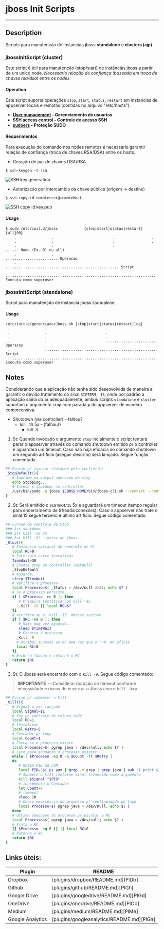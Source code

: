 
# jboss Init Scripts
---
## Description

Scripts para manutenção de instancias jboss **standalone** e **clusters (ajp)**.

### jbossInitScript (cluster)

Este script é útil para manutenção (stop/start) de instâncias jboss a partir de um unico node.
*Necessário relação de confiança (baseada em troca de chaves rsa/dsa) entre os nodes.*

#### Operation

Este script suporta operações `stop`, `start`, `status`, `restart` em instancias de appserver locais e remotas (contidas no arquivo "/etc/hosts").

- __[User management](https://nodeca.github.io/pica/demo/) - Gerenciamento de usuarios__
- __[SSH access control](https://www.digitalocean.com/community/tutorials/ssh-essentials-working-with-ssh-servers-clients-and-keys) - Controle de acesso SSH__
- __[sudoers](https://www.sudo.ws/) - Proteção SUDO__


#### Requerimentos

Para execução do comando nos nodes remotos é necessario garantir relação de confiança (troca de chaves RSA/DSA) entre os hosts.

* Geração de par de chaves DSA/RSA

```
$ ssh-keygen -t rsa
```
![SSH key generation ](https://github.com/concrete-aecio-barreto-junior/jbossInitScripts/blob/master/images/ssh-keygen.png "ssh-keygen")


* Autorizacão por intercambio da chave pública (origem -> destino)

```
$ ssh-copy-id remoteuser@remotehost
```
![SSH copy id key.pub ](https://github.com/concrete-aecio-barreto-junior/jbossInitScripts/blob/master/images/ssh-copy-id.png "ssh-copy-id")

#### Usage

```
$ sudo /etc/init.d/jboss            {stop|start|status|restart} {all|00}
    .                .                           .                 .
    .                .                           .                 .
    .                .                           .                 ...... Node (Ex. 01 ou all)
    .                .                           ........................ Operacao
    .                .................................................... Script
    ..................................................................... Executa como superuser

```

### jbossInitScript (standalone)

Script para manutenção de instancia jboss standalone.

#### Usage

```
/etc/init.d/gerenciadorJboss.sh {stop|start|status|restart|log}
 .                .                           .
 .                .                           .
 .                .                           .
 .                .                           ........................ Operacao
 .                .................................................... Script
 ..................................................................... Executa como superuser
```


## Notes

Considerando que a aplicação não tenha sido desenvolvida de maneira a garantir o devido tratamento do sinal `SIGTERM, 15`, onde por padrão a aplicação sairia do ar adequadamente, ambos scripts `standalone` e `cluster` suportam o argumento `stop` com parada p do appserver de maneira compreensiva.

+ Shutdown (via controller) - falhou?
  - kill `-15` 5x - (falhou)?
    - kill `-9`


1. St: Quando invocado o argumento `stop` incialmente o script tentará parar o appserver através do comando shutdown emitido p/ o controller e aguardará um timeout. Caso não haja eficácia no comando shutdown um segundo artificio (aseguir descrito) será lançado. Segue função comentada:


```bash
## Funcao p/ invocar shutdown pelo controller
_StopDefault(){
   # Imprime na output operacao de stop
   echo Stopping...
   # Invoca o shutdown ao controller
   /usr/bin/sudo -u jboss $JBOSS_HOME/bin/jboss-cli.sh --connect --controller=127.0.0.1:8888 command=:shutdown
}
```

2. St: Será emitido o `SIGTERM/15` 5x e aguardará um timeout (tempo regular para encerramento de trheads/conexões). Caso o appserver não trate o sinal 15 segue terceiro e ultimo artificio. Segue código comentado:


```bash
## Funcao de controle de Stop
### 1st shutdown
### 2st kill -15 x5
### 3st kill -9! ~~morte ao jboss~~
_Stop(){
   # Instancia variavel de controle de RC
   local RC=0
   # Intervalo entre tentativas
   TimeWait=30
   # Invoca stop ao controller (default)
   _StopDefault
   # Aguarda...
   sleep $TimeWait
   # Verifica o processo
   local Processo=$( _Status > /dev/null 2>&1; echo $? )
   # Se o processo persiste...
   if [ $Processo -eq 0 ]; then
      # Primeira tentativa com kill -15
      _Kill -15 || local RC=$?
   fi
   # Verifica se o 'kill -15' obteve sucesso
   if [ $RC -ne 0 ]; then
      # Mais uma vez aguarda...
      sleep $TimeWait
      # Encerra o processo
     _Kill -9
     # Atribui sucesso ao RC uma vez que o '-9' eh eficaz
     local RC=0
   fi
   # Encerra funcao e retorna o RC
   return $RC
}
```



3. St. O Jboss será encerrado com o `kill -9`. Segue código comentado:
> __IMPORTANTE__ ==Considerar duração do timeout conforme necessidade e riscos de encerrar o Jboss com o `kill -9`==


```bash
## Funcao p/ submeter o kill
_Kill(){
   # Signal a ser lançado
   local Signal=$1
   # Var p/ controle de return code
   local RC=1
   # Tentativas
   local Retry=5
   # Contador p/ loop
   local Count=1
   # Checa se o processo existe
   local Processo=$( pgrep java > /dev/null; echo $? )
   # Laco para enquanto o processo existir
   while [ $Processo -eq 0 -a $Count -lt $Retry ]
   do
      # Obtem PID da JVM
      local PID="$( ps aux | grep -v grep | grep java | awk '{ print $2 }'|tr -s '\n' ' ' )"
      # Submete o kill conforme sinal fornecido como argumento
      kill $Signal "$PID"
      # incrementa o Contador
      let Count++
      # timeout
      sleep 10
      # Checa existencia do processo p/ continuidade do laço
      local Processo=$( pgrep java > /dev/null; echo $? )
   done
   # Ultima checagem do processo p/ escalar o RC
   local Processo=$( pgrep java > /dev/null; echo $? )
   # Trata o RC
   [[ $Processo -eq 0 ]] || local RC=0
   # Retorna o RC
   return $RC
}
```



## Links úteis:

| Plugin | README |
| ------ | ------ |
| Dropbox | [plugins/dropbox/README.md][PlDb] |
| Github | [plugins/github/README.md][PlGh] |
| Google Drive | [plugins/googledrive/README.md][PlGd] |
| OneDrive | [plugins/onedrive/README.md][PlOd] |
| Medium | [plugins/medium/README.md][PlMe] |
| Google Analytics | [plugins/googleanalytics/README.md][PlGa] |
